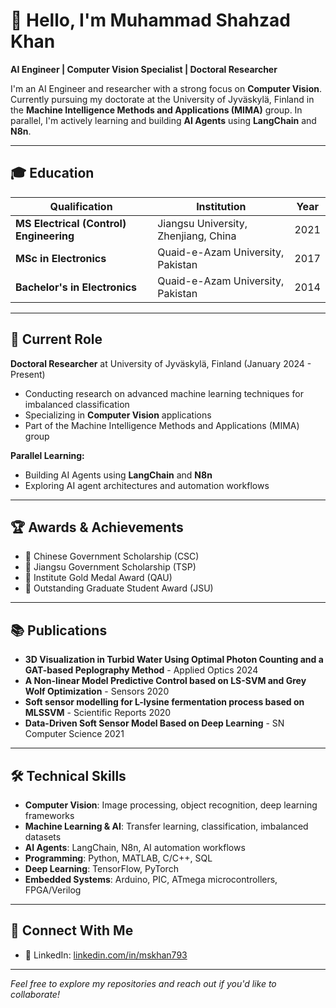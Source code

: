 # 👋 Hello, I'm Muhammad Shahzad Khan

**AI Engineer | Computer Vision Specialist | Doctoral Researcher**

I'm an AI Engineer and researcher with a strong focus on **Computer Vision**. Currently pursuing my doctorate at the University of Jyväskylä, Finland in the **Machine Intelligence Methods and Applications (MIMA)** group. In parallel, I'm actively learning and building **AI Agents** using **LangChain** and **N8n**.

---

## 🎓 Education

| Qualification | Institution | Year |
|---|---|---|
| **MS Electrical (Control) Engineering** | Jiangsu University, Zhenjiang, China | 2021 |
| **MSc in Electronics** | Quaid-e-Azam University, Pakistan | 2017 |
| **Bachelor's in Electronics** | Quaid-e-Azam University, Pakistan | 2014 |

---

## 💼 Current Role

**Doctoral Researcher** at University of Jyväskylä, Finland (January 2024 - Present)
- Conducting research on advanced machine learning techniques for imbalanced classification
- Specializing in **Computer Vision** applications
- Part of the Machine Intelligence Methods and Applications (MIMA) group

**Parallel Learning:**
- Building AI Agents using **LangChain** and **N8n**
- Exploring AI agent architectures and automation workflows

---

## 🏆 Awards & Achievements

- 🥇 Chinese Government Scholarship (CSC)
- 🥇 Jiangsu Government Scholarship (TSP)
- 🥇 Institute Gold Medal Award (QAU)
- 🥇 Outstanding Graduate Student Award (JSU)

---

## 📚 Publications

- **3D Visualization in Turbid Water Using Optimal Photon Counting and a GAT-based Peplography Method** - Applied Optics 2024
- **A Non-linear Model Predictive Control based on LS-SVM and Grey Wolf Optimization** - Sensors 2020
- **Soft sensor modelling for L-lysine fermentation process based on MLSSVM** - Scientific Reports 2020
- **Data-Driven Soft Sensor Model Based on Deep Learning** - SN Computer Science 2021

---

## 🛠️ Technical Skills

- **Computer Vision**: Image processing, object recognition, deep learning frameworks
- **Machine Learning & AI**: Transfer learning, classification, imbalanced datasets
- **AI Agents**: LangChain, N8n, AI automation workflows
- **Programming**: Python, MATLAB, C/C++, SQL
- **Deep Learning**: TensorFlow, PyTorch
- **Embedded Systems**: Arduino, PIC, ATmega microcontrollers, FPGA/Verilog

---

## 🔗 Connect With Me

- 🔗 LinkedIn: [linkedin.com/in/mskhan793](https://www.linkedin.com/in/mskhan793/)

---

*Feel free to explore my repositories and reach out if you'd like to collaborate!*
